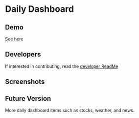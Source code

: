 Daily Dashboard
===


Demo
---
[See here](https://siphon880gh.github.io/ucla-collab-related-artists/)

Developers
---
If interested in contributing, read the [developer ReadMe](https://siphon880gh.github.io/README/developer.md)

Screenshots
---

Future Version
---
More daily dashboard items such as stocks, weather, and news.